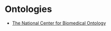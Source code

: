 <!-- TITLE: Ontologies -->
<!-- SUBTITLE: A quick summary of Ontologies -->

# Ontologies
* [The National Center for Biomedical Ontology](https://www.bioontology.org/)